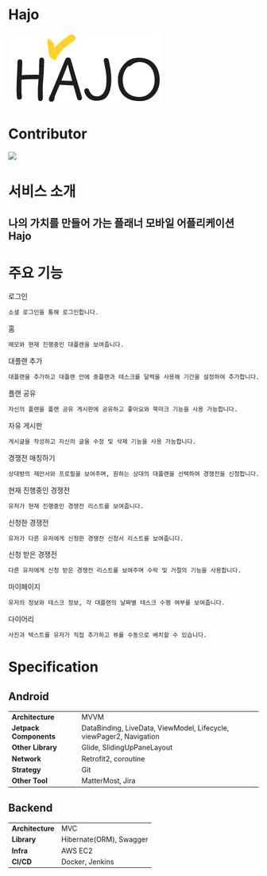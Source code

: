 # Hajo

![Hajo_Logo](./HAJO-01.png)

# Contributor

<a href="https://lab.ssafy.com/s07-webmobile4-sub2/S07P12D107/-/project_members">
    <img src="https://user-images.githubusercontent.com/50603217/185532181-7ebe3d5e-4e0a-4251-80b5-96cae150c748.png">
</a>

# 서비스 소개

## 나의 가치를 만들어 가는 플래너 모바일 어플리케이션 Hajo

# 주요 기능

로그인

```bash
소셜 로그인을 통해 로그인합니다.
```

홈

```bash
메모와 현재 진행중인 대플랜을 보여줍니다.
```

대플랜 추가

```bash
대플랜을 추가하고 대플랜 안에 중플랜과 테스크를 달력을 사용해 기간을 설정하여 추가합니다.
```

플랜 공유

```bash
자신의 플랜을 플랜 공유 게시판에 공유하고 좋아요와 북마크 기능을 사용 가능합니다.
```

자유 게시판

```bash
게시글을 작성하고 자신의 글을 수정 및 삭제 기능을 사용 가능합니다.
```

경쟁전 매칭하기

```bash
상대방의 제안서와 프로필을 보여주며, 원하는 상대의 대플랜을 선택하여 경쟁전을 신청합니다.
```

현재 진행중인 경쟁전

```bash
유저가 현재 진행중인 경쟁전 리스트를 보여줍니다.
```

신청한 경쟁전

```bash
유저가 다른 유저에게 신청한 경쟁전 신청서 리스트를 보여줍니다.
```

신청 받은 경쟁전

```bash
다른 유저에게 신청 받은 경쟁전 리스트를 보여주며 수락 및 거절의 기능을 사용합니다.
```

마이페이지

```bash
유저의 정보와 테스크 정보, 각 대플랜의 날짜별 테스크 수행 여부를 보여줍니다.
```

다이어리

```bash
사진과 텍스트를 유저가 직접 추가하고 뷰를 수동으로 배치할 수 있습니다.
```

# Specification

## Android

<table class="tg">
<tbody>
  <tr>
    <td><b>Architecture</b></td>
    <td>MVVM</td>
  </tr>
<tr>
    <td><b>Jetpack Components</b></td>
<td>DataBinding, LiveData, ViewModel, Lifecycle, viewPager2, Navigation </td>
</tr>
<tr>
    <td><b>Other Library</b></td>
<td>Glide, SlidingUpPaneLayout </td>
</tr>
<tr>
    <td><b>Network</b></td>
<td>Retrofit2, coroutine</td>
</tr>
<tr>
    <td><b>Strategy</b></td>
<td>Git</td>
</tr>
<tr>
    <td><b>Other Tool</b></td>
<td>MatterMost, Jira</td>
</tr>

</tbody>
</table>

## Backend

<table class="tg">
<tbody>
  <tr>
    <td><b>Architecture</b></td>
    <td>MVC</td>
  </tr>
<tr>
    <td><b>Library</b></td>
<td>Hibernate(ORM), Swagger </td>
</tr>
<tr>
    <td><b>Infra</b></td>
<td>AWS EC2</td>
</tr>
<tr>
    <td><b>CI/CD</b></td>
<td>Docker, Jenkins</td>
</tr>

</tbody>
</table>
